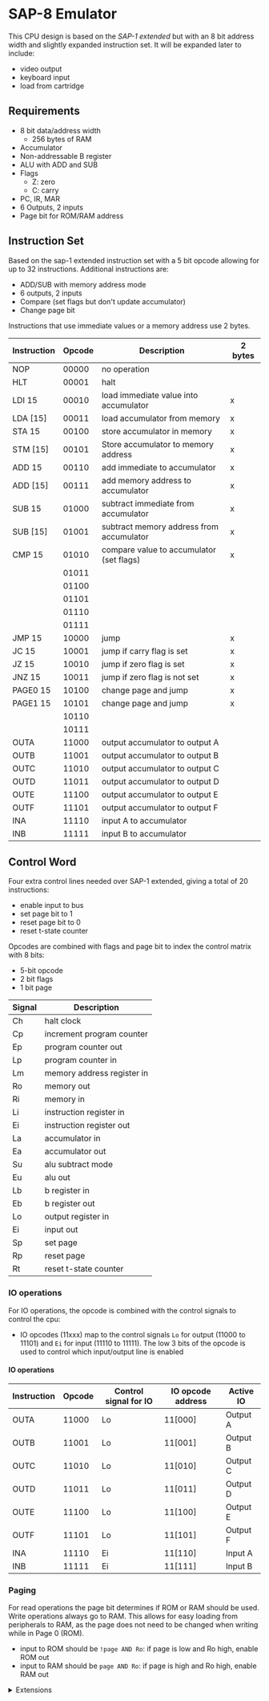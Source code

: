 # SAP-8 Emulator

This CPU design is based on the _SAP-1 extended_ but with an 8 bit address width and slightly expanded instruction set. It will be expanded later to include:

- video output
- keyboard input
- load from cartridge

## Requirements

- 8 bit data/address width
  - 256 bytes of RAM
- Accumulator
- Non-addressable B register
- ALU with ADD and SUB
- Flags
  - Z: zero
  - C: carry
- PC, IR, MAR
- 6 Outputs, 2 inputs
- Page bit for ROM/RAM address

## Instruction Set

Based on the sap-1 extended instruction set with a 5 bit opcode allowing for up to 32 instructions. Additional instructions are:

- ADD/SUB with memory address mode
- 6 outputs, 2 inputs
- Compare (set flags but don't update accumulator)
- Change page bit

Instructions that use immediate values or a memory address use 2 bytes.

| Instruction | Opcode | Description                              | 2 bytes |
| ----------- | ------ | ---------------------------------------- | ------- |
| NOP         | 00000  | no operation                             |         |
| HLT         | 00001  | halt                                     |         |
| LDI 15      | 00010  | load immediate value into accumulator    | x       |
| LDA [15]    | 00011  | load accumulator from memory             | x       |
| STA 15      | 00100  | store accumulator in memory              | x       |
| STM [15]    | 00101  | Store accumulator to memory address      | x       |
| ADD 15      | 00110  | add immediate to accumulator             | x       |
| ADD [15]    | 00111  | add memory address to accumulator        | x       |
| SUB 15      | 01000  | subtract immediate from accumulator      | x       |
| SUB [15]    | 01001  | subtract memory address from accumulator | x       |
| CMP 15      | 01010  | compare value to accumulator (set flags) | x       |
|             | 01011  |                                          |         |
|             | 01100  |                                          |         |
|             | 01101  |                                          |         |
|             | 01110  |                                          |         |
|             | 01111  |                                          |         |
| JMP 15      | 10000  | jump                                     | x       |
| JC 15       | 10001  | jump if carry flag is set                | x       |
| JZ 15       | 10010  | jump if zero flag is set                 | x       |
| JNZ 15      | 10011  | jump if zero flag is not set             | x       |
| PAGE0 15    | 10100  | change page and jump                     | x       |
| PAGE1 15    | 10101  | change page and jump                     | x       |
|             | 10110  |                                          |         |
|             | 10111  |                                          |         |
| OUTA        | 11000  | output accumulator to output A           |         |
| OUTB        | 11001  | output accumulator to output B           |         |
| OUTC        | 11010  | output accumulator to output C           |         |
| OUTD        | 11011  | output accumulator to output D           |         |
| OUTE        | 11100  | output accumulator to output E           |         |
| OUTF        | 11101  | output accumulator to output F           |         |
| INA         | 11110  | input A to accumulator                   |         |
| INB         | 11111  | input B to accumulator                   |         |

## Control Word

Four extra control lines needed over SAP-1 extended, giving a total of 20 instructions:

- enable input to bus
- set page bit to 1
- reset page bit to 0
- reset t-state counter

Opcodes are combined with flags and page bit to index the control matrix with 8 bits:

- 5-bit opcode
- 2 bit flags
- 1 bit page

| Signal | Description                |
| ------ | -------------------------- |
| Ch     | halt clock                 |
| Cp     | increment program counter  |
| Ep     | program counter out        |
| Lp     | program counter in         |
| Lm     | memory address register in |
| Ro     | memory out                 |
| Ri     | memory in                  |
| Li     | instruction register in    |
| Ei     | instruction register out   |
| La     | accumulator in             |
| Ea     | accumulator out            |
| Su     | alu subtract mode          |
| Eu     | alu out                    |
| Lb     | b register in              |
| Eb     | b register out             |
| Lo     | output register in         |
| Ei     | input out                  |
| Sp     | set page                   |
| Rp     | reset page                 |
| Rt     | reset t-state counter      |

### IO operations

For IO operations, the opcode is combined with the control signals to control the cpu:

- IO opcodes (11xxx) map to the control signals `Lo` for output (11000 to 11101) and `Ei` for input (11110 to 11111). The low 3 bits of the opcode is used to control which input/output line is enabled

#### IO operations

| Instruction | Opcode | Control signal for IO | IO opcode address | Active IO |
| ----------- | ------ | --------------------- | ----------------- | --------- |
| OUTA        | 11000  | Lo                    | 11[000]           | Output A  |
| OUTB        | 11001  | Lo                    | 11[001]           | Output B  |
| OUTC        | 11010  | Lo                    | 11[010]           | Output C  |
| OUTD        | 11011  | Lo                    | 11[011]           | Output D  |
| OUTE        | 11100  | Lo                    | 11[100]           | Output E  |
| OUTF        | 11101  | Lo                    | 11[101]           | Output F  |
| INA         | 11110  | Ei                    | 11[110]           | Input A   |
| INB         | 11111  | Ei                    | 11[111]           | Input B   |

### Paging

For read operations the page bit determines if ROM or RAM should be used. Write operations always go to RAM. This allows for easy loading from peripherals to RAM, as the page does not need to be changed when writing while in Page 0 (ROM).

- input to ROM should be `!page AND Ro`: if page is low and Ro high, enable ROM out
- input to RAM should be `page AND Ro`: if page is high and Ro high, enable RAM out

<details>
<summary>Extensions</summary>

## Design

- Perma-Proto permanent breadboard pcbs: https://www.adafruit.com/product/1606
- Spray paint stripboard for rails: https://www.instagram.com/p/Crv-0g0PAhX/
- Black wood back panel
- Dark wood frame
- Clear perspex cover, with switches mounted and labels
- fold down aluminium tray for keyboard

### Controls

- Reset
- Manual control (disables control, enables manual programming switches)
- Clock speed
- Single step
- Run

- CPU manual programming
  - Bus
  - MAR in
  - RAM in
  - PC in
  - Increment PC

## Keyboard

### Requires

- 1 input register
- I/O is combined with enable (9-pin I/O)
- PS/2 keyboard controller board

### Keyboard Controller

- Shift in data from PS/2
- Disable shift register when count is 11
  - this means lifts are ignored, either cpu doesn't read before key is lifted and the lift is not registered, or cpu reads before lift, but then the lift code is shifted in and mapped to nothing and cleared for next keypress. This does mean keypresses won't be accepted until the cpu reads and clears the lift in this case.
- On negative edge of input enable - reset count and clear shift register.
  - if no key pressed, the next read will be a 0 (or mapped value) and the cpu will continue to loop
  - if a new key is pressed, it can be shifted in and read.

## Display

### Requires

- 3 output registers
  - X, Y and data
- I/O is combined with enable (9-pin I/O)
- VGA controller board

### VGA Controller

- X, Y address VRAM, data is character
- rising edge of enable on X = disable write to VRAM
- falling edge of enable on Data = enable write to VRAM

- VRAM write enable AND with blanking interval.

## Cartridge interface

### Requires

- 1 output, 1 input
- GBA cartridge slot

### GBA cartridge loader

- GBA games are stored after x0100
- So can store code on x0000 - x00FF and leave game intact (lol)
- Controller should be simple, output address and read data.

</details>
